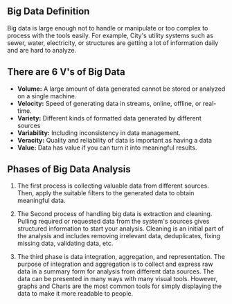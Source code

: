 ## Big Data Definition
Big data is large enough not to handle or manipulate or too complex to process with the tools easily. 
For example, City's utility systems such as sewer, water, electricity, or structures are getting a lot of information daily and are hard to analyze.

## There are 6 V's of Big Data 

- **Volume:** A large amount of data generated cannot be stored or analyzed on a single machine. 
- **Velocity:** Speed of generating data in streams, online, offline, or real-time.
- **Variety:** Different kinds of formatted data generated by different sources
- **Variability:** Including inconsistency in data management.
- **Veracity:**  Quality and reliability of data is important as having a data 
- **Value:** Data has value if you can turn it into meaningful results. 


## Phases of Big Data Analysis

1. The first process is collecting valuable data from different sources. Then, apply the suitable filters to the generated data to obtain meaningful data. 

2. The Second process of handling big data is extraction and cleaning. Pulling required or requested data from the system's sources gives structured information to start your analysis. Cleaning is an initial part of the analysis and includes removing irrelevant data, deduplicates, fixing missing data, validating data, etc. 

3. The third phase is data integration, aggregation, and representation. The purpose of integration and aggregation is to collect and express raw data in a summary form for analysis from different data sources. The data can be presented in many ways with many visual tools. However, graphs and Charts are the most common tools for simply displaying the data to make it more readable to people. 

